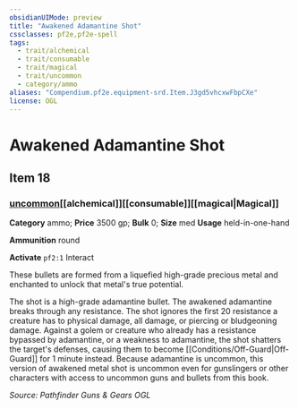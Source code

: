 ```yaml
---
obsidianUIMode: preview
title: "Awakened Adamantine Shot"
cssclasses: pf2e,pf2e-spell
tags:
  - trait/alchemical
  - trait/consumable
  - trait/magical
  - trait/uncommon
  - category/ammo
aliases: "Compendium.pf2e.equipment-srd.Item.J3gd5vhcxwFbpCXe"
license: OGL
---
```

# Awakened Adamantine Shot
## Item 18
### [uncommon](uncommon.md "Uncommon Rarity Trait")[[alchemical]][[consumable]][[magical|Magical]]

**Category** ammo; 
**Price** 3500 gp; 
**Bulk** 0; **Size** med
**Usage** held-in-one-hand

**Ammunition** round

**Activate** `pf2:1` Interact

These bullets are formed from a liquefied high-grade precious metal and enchanted to unlock that metal's true potential.

The shot is a high-grade adamantine bullet. The awakened adamantine breaks through any resistance. The shot ignores the first 20 resistance a creature has to physical damage, all damage, or piercing or bludgeoning damage. Against a golem or creature who already has a resistance bypassed by adamantine, or a weakness to adamantine, the shot shatters the target's defenses, causing them to become [[Conditions/Off-Guard|Off-Guard]] for 1 minute instead. Because adamantine is uncommon, this version of awakened metal shot is uncommon even for gunslingers or other characters with access to uncommon guns and bullets from this book.

*Source: Pathfinder Guns & Gears*
*OGL*